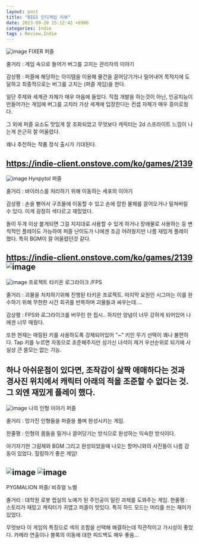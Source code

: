 ```yaml
---
layout: post
title: "BIGS 인디게임 리뷰"
date: 2023-09-28 15:12:42 +0900
categories: Indie
tags : Review,Indie
---
```


![image](https://github.com/rech4210/rech4210.github.io/assets/65288322/de86e52f-ee59-470c-9acd-3d725ae6a714)
FIXER
퍼즐

줄거리 : 게임 속으로 들어가 버그를 고치는 관리자의 이야기

감상평 : 퍼즐에 해당하는 아이템을 이용해 물건을 끌어당기거나 밀어내어 목적지에 도달하고 최종적으로는 버그를 고치는 (퍼즐 게임)을 한다.

일단 주제와 세계관 자체가 매우 마음에 들었다. 직접 개발을 하는것이 아닌, 인공지능이 만들어가는 게임에 버그를 고치러 가상 세계에 입장한다는 컨셉 자체가 매우 흥미로웠다.

그 외에 퍼즐 요소도 맛있게 잘 조화되었고 무엇보다 캐릭터는 2d 스프라이트 느낌이 나는게 은근히 잘 어울렸다.

꽤나 추천하는 작품 정식 출시가 기대된다.

https://indie-client.onstove.com/ko/games/2139
---
![image](https://github.com/rech4210/rech4210.github.io/assets/65288322/6b85aa9e-1a99-4076-82c4-f88ffe04b506)
Hynpytol
퍼즐

줄거리 : 바이러스를 처리하기 위해 이동하는 세포의 이야기

감상평 : 손을 뻗어서 구조물에 이동할 수 있고 손에 잡힌 물체를 끌어오거나 밀쳐버릴 수 있다. 이게 굉장히 색다르고 재밌었다.

 돌이 두개 이상 붙게되면 그걸 지지대로 사용할 수 있게 하거나 장애물로 사용하는 등 변칙적인 플레이도 가능하여 퍼즐 난이도가 나에겐 조금 어려웠지만 나름 재밌게 플레이 했다. 특히 BGM이 잘 어울렸던것 같다.

https://indie-client.onstove.com/ko/games/2139
![image](https://github.com/rech4210/rech4210.github.io/assets/65288322/fd003d07-fd58-4733-825b-228027b63aca)
---
![image](https://github.com/rech4210/rech4210.github.io/assets/65288322/021dc0c1-49a8-481f-b70a-08622b81020e)
프로젝트 타키온
로그라이크 /FPS

줄거리 : 괴물을 처치하기위해 진행된 타키온 프로젝트. 마지막 요원인 시그마는 이를 완수하기 위해 무한한 시간 회귀를 반복하며 괴물들과 싸우는데....

감상평 : FPS와 로그라이크를 버무린 한 접시.. 하지만 양념이 너무 강하게 되어있어 나에겐 너무 매웠다.

또한 현재는 매핑된 키를 사용하도록 강제되어있어 "~" 키인 무기 선택이 꽤나 불편하다.
Tap 키를 누르면 자동으로 조준해주지만 성가신 녀석이 제거 우선순위로 되기에 사실상 큰 쓸모는 없는 기능.

하나 아쉬운점이 있다면, 조작감이 살짝 애매하다는 것과 경사진 위치에서 캐릭터 아래의 적을 조준할 수 없다는 것. 그 외엔 재밌게 플레이 했다.
---
![image](https://github.com/rech4210/rech4210.github.io/assets/65288322/82cd3cd2-6f18-4e09-bc62-f5d489792511)
나의 인형 이야기
퍼즐

줄거리 : 망가진 인형들을 퍼즐을 풀며 완성시키는 게임.

한줄평 : 인형의 몸들을 밀거나 끌어당기는 방식으로 완성하는 익숙한 방식이다.

아기자기한 그림체와 BGM 그리고 완성되었을때 나오는 할머니와의 사진들이 나름 감동이 있었다.
힐링하기 좋은 게임!

![image](https://user-images.githubusercontent.com/65288322/260242504-31459ac7-3216-4eaa-82a8-e5cc5008711b.png)
![image](https://user-images.githubusercontent.com/65288322/260242378-aa3cfc25-3c5a-412d-a405-7799b3802306.png)
---
PYGMALION
퍼즐/ 비쥬얼 노벨


줄거리 : 대학원 로봇 랩실의 노예가 된 주인공이 밀린 과제를 도와주는 게임.
한줄평 :  스토리가 재밌고 캐릭터가 귀엽고 퍼즐이 맛있다. 특히 하드 모드는 머리를 쓰는 재미가 있었다.

무엇보다 이 게임의 특징으로 색의 조합을 선택해 해결하는데 직관적이고 가시성이 좋았다. 카메라 연출이나 블록의 이동에 대한 피드백도 매우 좋음...
